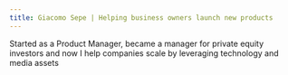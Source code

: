 ```yaml
---
title: Giacomo Sepe | Helping business owners launch new products
---
```


Started as a Product Manager, became a manager for private equity investors and now I help companies scale by leveraging technology and media assets

<!-- In the past 10 years focused solely on providing tools and servives to companies who want to develop digital and media assets.

Before Giacomo Sepe pursued an institutional career at international financial institutions (Merril Lynch, Hines, UBS) and turned into an independent advisor and entrepreneur first in partnership with 2 consulting firms and a private equity fund, and then on his own as a business manager on behalf of shareholders. -->

 <!-- Building a suite of services and tools for company managers to develop an audience and create revenue generating media and digital assets -

Business manager, product strategist, and recent founder of Lemon Perks, a personal holding company creating and marketing products and standardized services to support entrepreneurs launching new products.

Mr Sepe has 15 years of experience in business management, sales, and digital strategy, having worked for some of the largest financial institutions in the world and having been supporting small and medium entrepreneurs on financing, R&D, and digital development
-->
